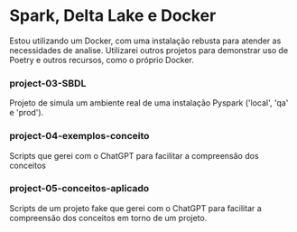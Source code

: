 
# **Spark, Delta Lake e Docker**

Estou utilizando um Docker, com uma instalação rebusta para atender as necessidades de analise.
Utilizarei outros projetos para demonstrar uso de Poetry e outros recursos, como o próprio Docker.  


### project-03-SBDL
Projeto de simula um ambiente real de uma instalação Pyspark ('local', 'qa' e 'prod').

### project-04-exemplos-conceito
Scripts que gerei com o ChatGPT para facilitar a compreensão dos conceitos

### project-05-conceitos-aplicado
Scripts de um projeto fake que gerei com o ChatGPT para facilitar a compreensão dos conceitos em torno de um projeto.




